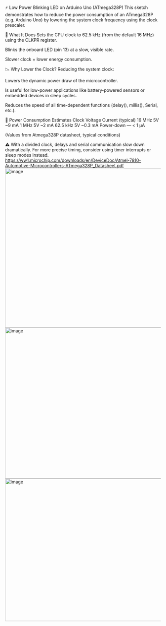 ⚡ Low Power Blinking LED on Arduino Uno (ATmega328P)
This sketch demonstrates how to reduce the power consumption of an ATmega328P (e.g. Arduino Uno) by lowering the system clock frequency using the clock prescaler.


🧠 What It Does
Sets the CPU clock to 62.5 kHz (from the default 16 MHz) using the CLKPR register.

Blinks the onboard LED (pin 13) at a slow, visible rate.

Slower clock = lower energy consumption.

📉 Why Lower the Clock?
Reducing the system clock:

Lowers the dynamic power draw of the microcontroller.

Is useful for low-power applications like battery-powered sensors or embedded devices in sleep cycles.

Reduces the speed of all time-dependent functions (delay(), millis(), Serial, etc.).

🔋 Power Consumption Estimates
Clock	Voltage	Current (typical)
16 MHz	5V	~9 mA
1 MHz	5V	~2 mA
62.5 kHz	5V	~0.3 mA
Power-down	—	< 1 µA

(Values from Atmega328P datasheet, typical conditions)

⚠️ With a divided clock, delays and serial communication slow down dramatically.
For more precise timing, consider using timer interrupts or sleep modes instead.
https://ww1.microchip.com/downloads/en/DeviceDoc/Atmel-7810-Automotive-Microcontrollers-ATmega328P_Datasheet.pdf
<img width="911" height="514" alt="image" src="https://github.com/user-attachments/assets/13a3d324-96cf-4e8c-b60b-b3f2f7e9cc12" />
<img width="871" height="487" alt="image" src="https://github.com/user-attachments/assets/8e5af890-ab12-4b0f-80ea-ab6de733799d" />
<img width="940" height="460" alt="image" src="https://github.com/user-attachments/assets/99a0df87-7a30-4a17-ae03-c37e2b0f3a1e" />





